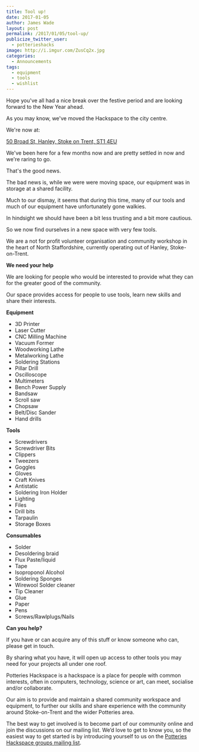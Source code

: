 ```yaml
---
title: Tool up!
date: 2017-01-05
author: James Wade
layout: post
permalink: /2017/01/05/tool-up/
publicize_twitter_user:
  - potterieshacks
image: http://i.imgur.com/ZusCq2x.jpg
categories:
  - Announcements
tags:
  - equipment
  - tools
  - wishlist
---
```


Hope you've all had a nice break over the festive period and are looking forward to the New Year ahead.

As you may know, we've moved the Hackspace to the city centre.

We're now at:

[50 Broad St, Hanley, Stoke on Trent, ST1 4EU](https://map.what3words.com/tribe.rested.stones)

We've been here for a few months now and are pretty settled in now and we're raring to go.

That's the good news.

<!--more-->

The bad news is, while we were were moving space, our equipment was in storage at a shared facility.

Much to our dismay, it seems that during this time, many of our tools and much of our equipment have unfortunately gone walkies.

In hindsight we should have been a bit less trusting and a bit more cautious.

So we now find ourselves in a new space with very few tools.

We are a not for profit volunteer organisation and community workshop in the heart of North Staffordshire, currently operating out of Hanley, Stoke-on-Trent.

**We need your help**

We are looking for people who would be interested to provide what they can for the greater good of the community.

Our space provides access for people to use tools, learn new skills and share their interests.

**Equipment**

* 3D Printer
* Laser Cutter
* CNC Milling Machine
* Vacuum Former
* Woodworking Lathe
* Metalworking Lathe
* Soldering Stations
* Pillar Drill
* Oscilloscope
* Multimeters
* Bench Power Supply
* Bandsaw
* Scroll saw
* Chopsaw
* Belt/Disc Sander
* Hand drills

**Tools**

* Screwdrivers
* Screwdriver Bits
* Clippers
* Tweezers
* Goggles
* Gloves
* Craft Knives
* Antistatic
* Soldering Iron Holder
* Lighting
* Files
* Drill bits
* Tarpaulin
* Storage Boxes

**Consumables**

* Solder 
* Desoldering braid
* Flux Paste/liquid
* Tape
* Isoproponol Alcohol
* Soldering Sponges
* Wirewool Solder cleaner
* Tip Cleaner
* Glue
* Paper
* Pens
* Screws/Rawlplugs/Nails

**Can you help?**

If you have or can acquire any of this stuff or know someone who can, please get in touch.

By sharing what you have, it will open up access to other tools you may need for your projects all under one roof.

Potteries Hackspace is a hackspace is a place for people with common interests, often in computers, technology, science or art, can meet, socialise and/or collaborate.

Our aim is to provide and maintain a shared community workspace and equipment, to further our skills and share experience with the community around Stoke-on-Trent and the wider Potteries area.

The best way to get involved is to become part of our community online and join the discussions on our mailing list. We’d love to get to know you, so the easiest way to get started is by introducing yourself to us on the [Potteries Hackspace groups mailing list](http://groups.google.com/group/potteries-hackspace).